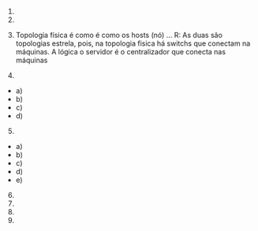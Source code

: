 1) 

2) 

3) Topologia física é como é como os hosts (nó) ...
R: As duas são topologias estrela, pois, na topologia fisica há switchs que conectam na máquinas. A lógica o servidor é o centralizador que conecta nas máquinas

4) 
- a)
- b)
- c)
- d)

5)
- a)
- b)
- c)
- d)
- e)

6)

7)

8)

9)